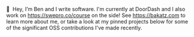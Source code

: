 👋 &nbsp;Hey, I’m Ben and I write software. I'm currently at DoorDash and I also work on https://swepro.co/course on the side! See https://bakatz.com to learn more about me, or take a look at my pinned projects below for some of the significant OSS contributions I've made recently.
